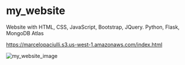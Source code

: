 # my_website
Website with HTML, CSS, JavaScript, Bootstrap, JQuery. Python, Flask, MongoDB Atlas


https://marcelopaciulli.s3.us-west-1.amazonaws.com/index.html


![my_website_image](https://user-images.githubusercontent.com/93230178/229477719-25e9935c-ebc6-41a0-9ebd-d736d3bd27da.png)
